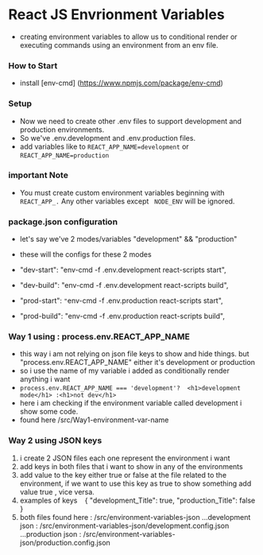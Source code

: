 # React JS Envrionment Variables
- creating environment variables to allow us to conditional render or executing commands using an environment from an env file.

### How to Start
- install [env-cmd] (https://www.npmjs.com/package/env-cmd)

### Setup
- Now we need to create other .env files to support development and production environments.
- So we've .env.development and .env.production files.
- add variables like to ``` REACT_APP_NAME=development ``` or ``` REACT_APP_NAME=production ```

### important Note
- You must create custom environment variables beginning with ``` REACT_APP_. ``` Any other variables except ```  NODE_ENV ``` will be ignored.

### package.json configuration
- let's say we've 2 modes/variables "development" && "production"
- these will the configs for these 2 modes 

- "dev-start": "env-cmd -f .env.development react-scripts start",
- "dev-build": "env-cmd -f .env.development react-scripts build",
- "prod-start": `"`env-cmd -f .env.production react-scripts start",
- "prod-build": "env-cmd -f .env.production react-scripts build",


### Way 1 using : process.env.REACT_APP_NAME
- this way i am not relying on json file keys to show and hide things. but "process.env.REACT_APP_NAME" either it's development or production
- so i use the name of my variable i added as conditionally render anything i want
- ``` process.env.REACT_APP_NAME === 'development'?  <h1>development mode</h1> :<h1>not dev</h1> ```
- here i am checking if the environment variable called development i show some code.
- found here /src/Way1-environment-var-name

### Way 2 using JSON keys
1. i create 2 JSON files each one represent the environment i want
2. add keys in both files that i want to show in any of the environments 
3. add value to the key either true or false at the file related to the environment, if we want to use this key as true to show something add value true , vice versa.
4. examples of keys
``` ``` {
    "development_Title": true,
    "production_Title": false
} ``` ```
5. both files found here : /src/environment-variables-json
...development json : /src/environment-variables-json/development.config.json
...production json : /src/environment-variables-json/production.config.json